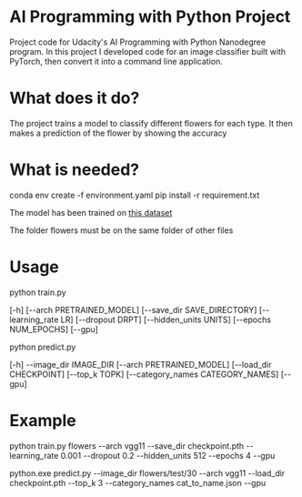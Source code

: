 # AI Programming with Python Project

Project code for Udacity's AI Programming with Python Nanodegree program. In this project I developed code for an image classifier built with PyTorch, then convert it into a command line application.

# What does it do?

The project trains a model to classify different flowers for each type. It then makes a prediction of the flower by showing the accuracy

# What is needed?

conda env create -f environment.yaml
pip install -r requirement.txt

The model has been trained on [this dataset](https://www.robots.ox.ac.uk/~vgg/data/flowers/102/index.html)

The folder flowers must be on the same folder of other files

# Usage

python train.py 

[-h] [--arch PRETRAINED_MODEL] [--save_dir SAVE_DIRECTORY] [--learning_rate LR] [--dropout DRPT]
                [--hidden_units UNITS] [--epochs NUM_EPOCHS] [--gpu]

python predict.py

 [-h] --image_dir IMAGE_DIR [--arch PRETRAINED_MODEL] [--load_dir CHECKPOINT] [--top_k TOPK]
                  [--category_names CATEGORY_NAMES] [--gpu]

# Example

python train.py flowers --arch vgg11 --save_dir checkpoint.pth --learning_rate 0.001 --dropout 0.2 --hidden_units 512 --epochs 4 --gpu

python.exe predict.py --image_dir flowers/test/30 --arch vgg11 --load_dir checkpoint.pth --top_k 3 --category_names cat_to_name.json --gpu

